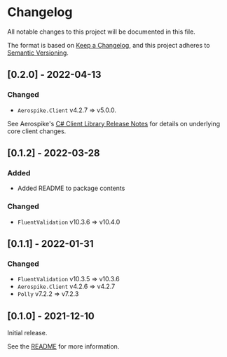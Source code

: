 # Changelog

All notable changes to this project will be documented in this file.

The format is based on [Keep a Changelog](https://keepachangelog.com/en/1.0.0/),
and this project adheres to [Semantic Versioning](https://semver.org/spec/v2.0.0.html).

## [0.2.0] - 2022-04-13

### Changed

- `Aerospike.Client` v4.2.7 => v5.0.0. 

See Aerospike's [C# Client Library Release Notes](https://download.aerospike.com/download/client/csharp/notes.html#5.0.0) for details on underlying core client changes.

## [0.1.2] - 2022-03-28

### Added

- Added README to package contents

### Changed

- `FluentValidation` v10.3.6 => v10.4.0

## [0.1.1] - 2022-01-31

### Changed

- `FluentValidation` v10.3.5 => v10.3.6
- `Aerospike.Client` v4.2.6 => v4.2.7
- `Polly` v7.2.2 => v7.2.3

## [0.1.0] - 2021-12-10

Initial release.

See the [README](https://github.com/wayfair-incubator/AeroSharp/blob/main/README.md) for more information.

